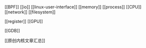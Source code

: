
[[BPF]]
[[io]]
[[linux-user-interface]]
[[memory]]
[[process]]
[[CPU]]
[[network]]
[[filesystem]]

[[register]]
[[GPU]]

[[GDB]]


[[原创内核文章汇总]]
